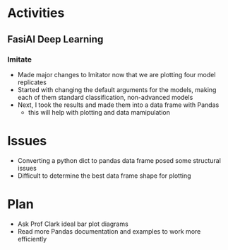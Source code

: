 # Activities

## FasiAI Deep Learning

### Imitate

- Made major changes to Imitator now that we are plotting four model replicates
- Started with changing the default arguments for the models, making each of them
standard classification, non-advanced models
- Next, I took the results and made them into a data frame with Pandas
    - this will help with plotting and data mamipulation

# Issues

- Converting a python dict to pandas data frame posed some structural issues
- Difficult to determine the best data frame shape for plotting

# Plan

- Ask Prof Clark ideal bar plot diagrams
- Read more Pandas documentation and examples to work more efficiently